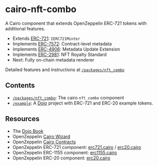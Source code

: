 # cairo-nft-combo

A Cairo component that extends OpenZeppelin ERC-721 tokens with additional features.

* Extends [ERC-721](https://eips.ethereum.org/EIPS/eip-721): `IERC721Minter`
* Implements [ERC-7572](https://eips.ethereum.org/EIPS/eip-7572): Contract-level metadata
* Implements [ERC-4906](https://eips.ethereum.org/EIPS/eip-4906): Metadata Update Extension
* Implements [ERC-2981](https://eips.ethereum.org/EIPS/eip-2981): NFT Royalty Standard
* Next: Fully on-chain metadata renderer

Detailed features and instructions at [`/packages/nft_combo`](/packages/nft_combo/)


## Contents

* [`/packages/nft_combo`](/packages/nft_combo/): The cairo `nft_combo` component
* [`/example`](/example/): A [Dojo](https://book.dojoengine.org/) project with ERC-721 and ERC-20 example tokens.


## Resources

* The [Dojo Book](https://book.dojoengine.org/)
* OpenZeppelin [Cairo Wizard](https://docs.openzeppelin.com/contracts-cairo/wizard)
* OpenZeppelin [Cairo Contracts](https://github.com/OpenZeppelin/cairo-contracts)
* OpenZeppelin ERC-721 component: [erc721.cairo](https://github.com/OpenZeppelin/cairo-contracts/blob/main/packages/token/src/erc721/erc721.cairo) / [erc20.cairo](https://github.com/OpenZeppelin/cairo-contracts/blob/main/packages/token/src/erc20/erc20.cairo)
* OpenZeppelin ERC-1155 component: [erc1155.cairo](https://github.com/OpenZeppelin/cairo-contracts/blob/main/packages/token/src/erc1155/erc1155.cairo)
* OpenZeppelin ERC-20 component: [erc20.cairo](https://github.com/OpenZeppelin/cairo-contracts/blob/main/packages/token/src/erc20/erc20.cairo)
